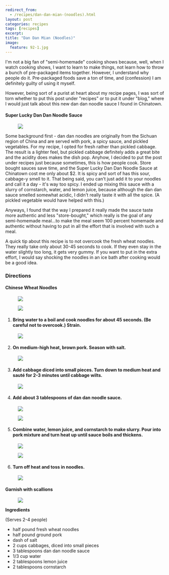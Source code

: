 ```yaml
---
redirect_from: 
  - /recipes/dan-dan-mian-(noodles).html
layout: post
categories: recipes
tags: [recipes]
excerpt: 
title: "Dan Dan Mian (Noodles)"
image:
  feature: 92-1.jpg
---
```


I'm not a big fan of "semi-homemade" cooking shows because, well, when I watch cooking shows, I want to learn to make things, not learn how to throw a bunch of pre-packaged items together.  However, I understand why people do it.  Pre-packaged foods save a ton of time, and (confession) I am definitely guilty of using it myself.

However, being sort of a purist at heart about my recipe pages, I was sort of torn whether to put this post under "recipes" or to put it under "blog," where I would just talk about this new dan dan noodle sauce I found in Chinatown. 

#### Super Lucky Dan Dan Noodle Sauce
<figure> <img src='/images/92-13.jpg'> </figure>

Some background first - dan dan noodles are originally from the Sichuan region of China and are served with pork, a spicy sauce, and pickled vegetables.  For my recipe, I opted for fresh rather than pickled cabbage.  The result is a lighter feel, but pickled cabbage definitely adds a great bite and the acidity does makes the dish pop.  Anyhow, I decided to put the post under recipes just because sometimes, this is how people cook.  Store bought sauces save time, and the Super Lucky Dan Dan Noodle Sauce at Chinatown cost me only about $2.  It is spicy and sort of has this sour, cabbage-y smell to it.  That being said, you can't just add it to your noodles and call it a day - it's way too spicy. I ended up mixing this sauce with a slurry of cornstarch, water, and lemon juice, because although the dan dan sauce smelled somewhat acidic, I didn't really taste it with all the spice. (A pickled vegetable would have helped with this.)

Anyways, I found that the way I prepared it really made the sauce taste more authentic and less "store-bought," which really is the goal of any semi-homemade meal...to make the meal seem 100 percent homemade and authentic without having to put in all the effort that is involved with such a meal.

A quick tip about this recipe is to not overcook the fresh wheat noodles.  They really take only about 30-45 seconds to cook.  If they even stay in the water slightly too long, it gets very gummy.  If you want to put in the extra effort, I would say shocking the noodles in an ice bath after cooking would be a good idea.

### Directions

#### Chinese Wheat Noodles
<figure> <img src='/images/92-2.JPG'> </figure>

<figure> <img src='/images/92-3.JPG'> </figure>

1. #### Bring water to a boil and cook noodles for about 45 seconds.  (Be careful not to overcook.) Strain.
<figure> <img src='/images/92-4.JPG'> </figure>

2. #### On medium-high heat, brown pork.  Season with salt.
<figure> <img src='/images/92-5.JPG'> </figure>

3. #### Add cabbage diced into small pieces.  Turn down to medium heat and sauté for 2-3 minutes until cabbage wilts.
<figure> <img src='/images/92-6.jpg'> </figure>

4. #### Add about 3 tablespoons of dan dan noodle sauce.
<figure> <img src='/images/92-7.jpg'> </figure>

<figure> <img src='/images/92-8.jpg'> </figure>

5. #### Combine water, lemon juice, and cornstarch to make slurry.  Pour into pork mixture and turn heat up until sauce boils and thickens.
<figure> <img src='/images/92-9.jpg'> </figure>

<figure> <img src='/images/92-10.jpg'> </figure>

6. #### Turn off heat and toss in noodles.
<figure> <img src='/images/92-11.jpg'> </figure>

#### Garnish with scallions 
<figure> <img src='/images/92-12.jpg'> </figure>

<section class='recipe'>
<p><strong>Ingredients</strong></p>

<p>(Serves 2-4 people)</p>

<ul><li>half pound fresh wheat noodles</li><li>half pound ground pork</li><li>dash of salt</li><li>2 cups cabbages, diced into small pieces</li><li>3 tablespoons dan dan noodle sauce</li><li>1/3 cup water</li><li>2 tablespoons lemon juice</li><li>2 tablespoons cornstarch</li></ul></section>